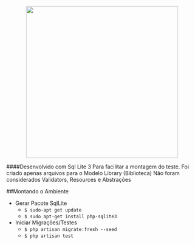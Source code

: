 <p align="center"><a href="https://laravel.com" target="_blank"><img src="https://raw.githubusercontent.com/laravel/art/master/logo-lockup/5%20SVG/2%20CMYK/1%20Full%20Color/laravel-logolockup-cmyk-red.svg" width="400"></a></p>

####Desenvolvido com Sql Lite 3
Para facilitar a montagem do teste.
Foi criado apenas arquivos para o Modelo Library (Biblioteca)
Não foram considerados Validators, Resources e Abstrações

##Montando o Ambiente
- Gerar Pacote SqlLite
  - `$ sudo-apt get update`
  - `$ sudo apt-get install php-sqlite3`
- Iniciar Migrações/Testes
  - `$ php artisan migrate:fresh --seed`
  - `$ php artisan test`
